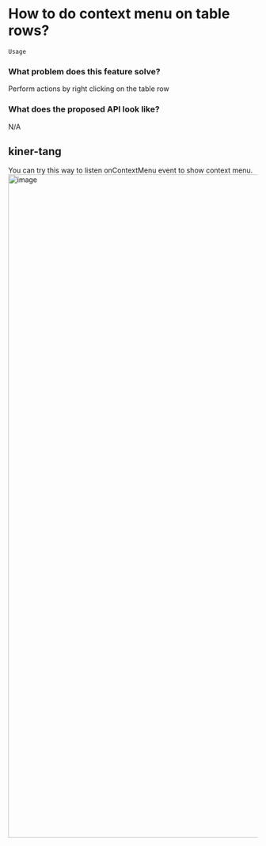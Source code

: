 # How to do context menu on table rows?

`Usage`

### What problem does this feature solve?

Perform actions by right clicking on the table row

### What does the proposed API look like?

N/A

<!-- generated by ant-design-issue-helper. DO NOT REMOVE -->

## kiner-tang

You can try this way to listen onContextMenu event to show context menu.
<img width="1341" alt="image" src="https://github.com/ant-design/ant-design/assets/10286961/2b7b2ed8-3500-4749-8978-d65cd14474f7">
